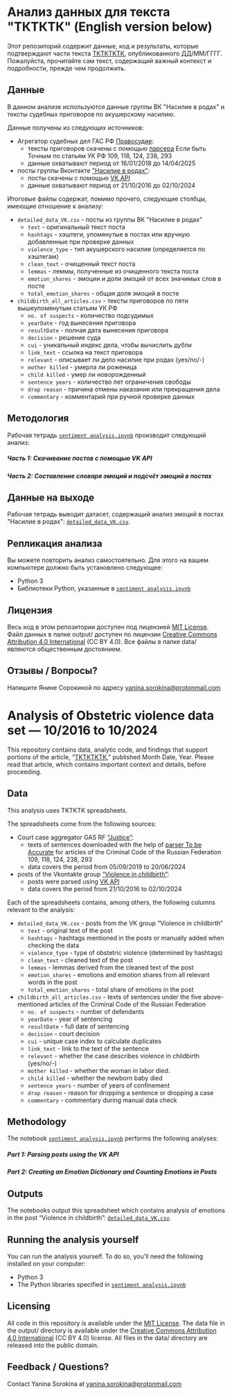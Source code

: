 # Анализ данных для текста "ТКТКТК" (English version below)

Этот репозиторий содержит данные, код и результаты, которые подтверждают части текста [TKTKTKTK](https://support.semnasem.org/), опубликованного ДД/ММ/ГГГГ. Пожалуйста, прочитайте сам текст, содержащий важный контекст и подробности, прежде чем продолжить.

## Данные

В данном анализе используются данные группы ВК "Насилие в родах" и тексты судебных приговоров по акушерскому насилию.

Данные получены из следующих источников:

- Агрегатор судебных дел ГАС РФ [Правосудие](https://sudrf.ru/):
  - тексты приговоров скачены с помощью [парсера](https://github.com/tochno-st/sudrfscraper) Если быть Точным по статьям УК РФ 109, 118, 124, 238, 293 
  - данные охватывают период от 16/01/2018 до 14/04/2025
- посты группы Вконтакте ["Насилие в родах"](https://vk.com/humanize_birth):
  - посты скачены с помощью [VK API](https://dev.vk.com/ru/api/access-token/getting-started#%D0%9A%D0%BB%D1%8E%D1%87%20%D0%B4%D0%BE%D1%81%D1%82%D1%83%D0%BF%D0%B0%20%D0%BF%D0%BE%D0%BB%D1%8C%D0%B7%D0%BE%D0%B2%D0%B0%D1%82%D0%B5%D0%BB%D1%8F) 
  - данные охватывают период от 21/10/2016 до 02/10/2024


Итоговые файлы содержат, помимо прочего, следующие столбцы, имеющие отношение к анализу:

- `detailed_data_VK.csv` - посты из группы ВК "Насилие в родах"
  - `text` - оригинальный текст поста
  - `hashtags` - хэштеги, упомянутые в постах или вручную добавленные при проверке данных
  - `violence_type` - тип акушерского насилия (определяется по хэштегам)
  - `clean_text` - очищенный текст поста
  - `lemmas` - леммы, полученные из очищенного текста поста
  - `emotion_shares` - эмоции и доли эмоций от всех значимых слов в посте
  - `total_emotion_shares` - общая доля эмоций в посте
- `childbirth_all_articles.csv` - тексты приговоров по пяти вышеупомянутым статьям УК РФ
  - `no. of suspects` - количество подсудимых
  - `yearDate` - год вынесения приговора
  - `resultDate` - полная дата вынесения приговора
  - `decision` - решение суда
  - `cui` - уникальный индекс дела, чтобы вычислить дубли
  - `link_text` - ссылка на текст приговора
  - `relevant` - описывает ли дело насилие при родах (yes/no/-)
  - `mother killed` - умерла ли роженица
  - `child killed` - умер ли новорожденный
  - `sentence years` - количество лет ограничения свободы
  - `drop reason` - причина отмены наказания или прекращения дела
  - `commentary` - комментарий при ручной проверке данных


## Методология

Рабочая тетрадь [`sentiment analysis.ipynb`](https://github.com/yanina-sorokina/7x7/blob/6353c26b5ba9f2ea0862fe8485ed0e77f865aeb1/obstetric%20violence/sentiment%20analysis.ipynb) производит следующий анализ:

##### Часть 1: Скачивание постов с помощью VK API

##### Часть 2: Составление словаря эмоций и подсчёт эмоций в постах

## Данные на выходе

Рабочая тетрадь выводит датасет, содержащий анализ эмоций в постах "Насилие в родах": [`detailed_data_VK.csv`](https://github.com/yanina-sorokina/7x7/blob/6353c26b5ba9f2ea0862fe8485ed0e77f865aeb1/obstetric%20violence/detailed_data_VK.csv).

## Репликация анализа

Вы можете повторить анализ самостоятельно. Для этого на вашем компьютере должно быть установлено следующее:

- Python 3
- Библиотеки Python, указанные в [`sentiment analysis.ipynb`](https://github.com/yanina-sorokina/7x7/blob/6353c26b5ba9f2ea0862fe8485ed0e77f865aeb1/obstetric%20violence/sentiment%20analysis.ipynb)

## Лицензия

Весь код в этом репозитории доступен под лицензией [MIT License](https://opensource.org/licenses/MIT). Файл данных в папке output/ доступен по лицензии [Creative Commons Attribution 4.0 International](https://creativecommons.org/licenses/by/4.0/) (CC BY 4.0). Все файлы в папке data/ являются общественным достоянием.

## Отзывы / Вопросы?

Напишите Янине Сорокиной по адресу yanina.sorokina@protonmail.com

# Analysis of Obstetric violence data set — 10/2016 to 10/2024

This repository contains data, analytic code, and findings that support portions of the article, “[TKTKTKTK](https://support.semnasem.org/),” published Month Date, Year. Please read that article, which contains important context and details, before proceeding.

## Data

This analysis uses TKTKTK spreadsheets.

The spreadsheets come from the following sources:

- Court case aggregator GAS RF [“Justice”](https://sudrf.ru/):
  - texts of sentences downloaded with the help of [parser To be Accurate](https://github.com/tochno-st/sudrfscraper) for articles of the Criminal Code of the Russian Federation 109, 118, 124, 238, 293
  - data covers the period from 05/09/2019 to 20/06/2024
- posts of the Vkontakte group [“Violence in childbirth”](https://vk.com/humanize_birth):
  - posts were parsed using [VK API](https://dev.vk.com/ru/api/access-token/getting-started#%D0%9A%D0%BB%D1%8E%D1%87%20%D0%B4%D0%BE%D1%81%D1%82%D1%83%D0%BF%D0%B0%20%D0%BF%D0%BE%D0%BB%D1%8C%D0%B7%D0%BE%D0%B2%D0%B0%D1%82%D0%B5%D0%BB%D1%8F)
  - data covers the period from 21/10/2016 to 02/10/2024

Each of the spreadsheets contains, among others, the following columns relevant to the analysis:

- `detailed_data_VK.csv` - posts from the VK group “Violence in childbirth”
  - `text` - original text of the post
  - `hashtags` - hashtags mentioned in the posts or manually added when checking the data
  - `violence_type` - type of obstetric violence (determined by hashtags)
  - `clean_text` - cleaned text of the post
  - `lemmas` - lemmas derived from the cleaned text of the post
  - `emotion_shares` - emotions and emotion shares from all relevant words in the post
  - `total_emotion_shares` - total share of emotions in the post
- `childbirth_all_articles.csv` - texts of sentences under the five above-mentioned articles of the Criminal Code of the Russian Federation
  - `no. of suspects` - number of defendants
  - `yearDate` - year of sentencing
  - `resultDate` - full date of sentencing
  - `decision` - court decision
  - `cui` - unique case index to calculate duplicates
  - `link_text` - link to the text of the sentence
  - `relevant` - whether the case describes violence in childbirth (yes/no/-)
  - `mother killed` - whether the woman in labor died.
  - `child killed` - whether the newborn baby died
  - `sentence years` - number of years of confinement
  - `drop reason` - reason for dropping a sentence or dropping a case
  - `commentary` - commentary during manual data check

## Methodology

The notebook [`sentiment analysis.ipynb`](https://github.com/yanina-sorokina/7x7/blob/6353c26b5ba9f2ea0862fe8485ed0e77f865aeb1/obstetric%20violence/sentiment%20analysis.ipynb) performs the following analyses:

##### Part 1: Parsing posts using the VK API

##### Part 2: Creating an Emotion Dictionary and Counting Emotions in Posts


## Outputs

The notebooks output this spreadsheet which contains analysis of emotions in the post “Violence in childbirth”: [`detailed_data_VK.csv`](https://github.com/yanina-sorokina/7x7/blob/6353c26b5ba9f2ea0862fe8485ed0e77f865aeb1/obstetric%20violence/detailed_data_VK.csv).

## Running the analysis yourself

You can run the analysis yourself. To do so, you'll need the following installed on your computer:

- Python 3
- The Python libraries specified in [`sentiment analysis.ipynb`](https://github.com/yanina-sorokina/7x7/blob/6353c26b5ba9f2ea0862fe8485ed0e77f865aeb1/obstetric%20violence/sentiment%20analysis.ipynb)

## Licensing

All code in this repository is available under the [MIT License](https://opensource.org/licenses/MIT). The data file in the output/ directory is available under the [Creative Commons Attribution 4.0 International](https://creativecommons.org/licenses/by/4.0/) (CC BY 4.0) license. All files in the data/ directory are released into the public domain.

## Feedback / Questions?

Contact Yanina Sorokina at yanina.sorokina@protonmail.com
